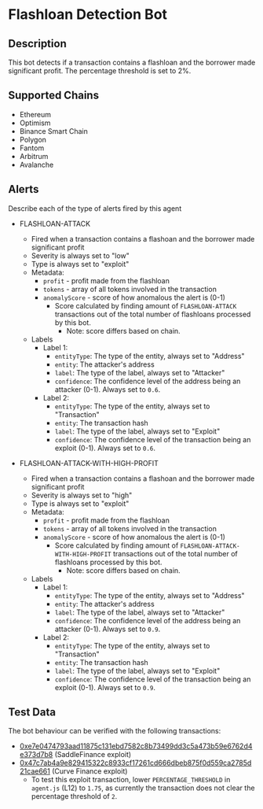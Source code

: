 # Flashloan Detection Bot

## Description

This bot detects if a transaction contains a flashloan and the borrower made significant profit. The percentage threshold is set to 2%.

## Supported Chains

- Ethereum
- Optimism
- Binance Smart Chain
- Polygon
- Fantom
- Arbitrum
- Avalanche

## Alerts

Describe each of the type of alerts fired by this agent

- FLASHLOAN-ATTACK

  - Fired when a transaction contains a flashoan and the borrower made significant profit
  - Severity is always set to "low"
  - Type is always set to "exploit"
  - Metadata:
    - `profit` - profit made from the flashloan
    - `tokens` - array of all tokens involved in the transaction
    - `anomalyScore` - score of how anomalous the alert is (0-1)
      - Score calculated by finding amount of `FLASHLOAN-ATTACK` transactions out of the total number of flashloans processed by this bot.
        - Note: score differs based on chain.
  - Labels
    - Label 1:
      - `entityType`: The type of the entity, always set to "Address"
      - `entity`: The attacker's address
      - `label`: The type of the label, always set to "Attacker"
      - `confidence`: The confidence level of the address being an attacker (0-1). Always set to `0.6`.
    - Label 2:
      - `entityType`: The type of the entity, always set to "Transaction"
      - `entity`: The transaction hash
      - `label`: The type of the label, always set to "Exploit"
      - `confidence`: The confidence level of the transaction being an exploit (0-1). Always set to `0.6`.

- FLASHLOAN-ATTACK-WITH-HIGH-PROFIT
  - Fired when a transaction contains a flashoan and the borrower made significant profit
  - Severity is always set to "high"
  - Type is always set to "exploit"
  - Metadata:
    - `profit` - profit made from the flashloan
    - `tokens` - array of all tokens involved in the transaction
    - `anomalyScore` - score of how anomalous the alert is (0-1)
      - Score calculated by finding amount of `FLASHLOAN-ATTACK-WITH-HIGH-PROFIT` transactions out of the total number of flashloans processed by this bot.
        - Note: score differs based on chain.
  - Labels
    - Label 1:
      - `entityType`: The type of the entity, always set to "Address"
      - `entity`: The attacker's address
      - `label`: The type of the label, always set to "Attacker"
      - `confidence`: The confidence level of the address being an attacker (0-1). Always set to `0.9`.
    - Label 2:
      - `entityType`: The type of the entity, always set to "Transaction"
      - `entity`: The transaction hash
      - `label`: The type of the label, always set to "Exploit"
      - `confidence`: The confidence level of the transaction being an exploit (0-1). Always set to `0.9`.

## Test Data

The bot behaviour can be verified with the following transactions:

- [0xe7e0474793aad11875c131ebd7582c8b73499dd3c5a473b59e6762d4e373d7b8](https://etherscan.io/tx/0xe7e0474793aad11875c131ebd7582c8b73499dd3c5a473b59e6762d4e373d7b8) (SaddleFinance exploit)
- [0x47c7ab4a9e829415322c8933cf17261cd666dbeb875f0d559ca2785d21cae661](https://etherscan.io/tx/0x47c7ab4a9e829415322c8933cf17261cd666dbeb875f0d559ca2785d21cae661) (Curve Finance exploit)
  - To test this exploit transaction, lower `PERCENTAGE_THRESHOLD` in `agent.js` (L12) to `1.75`, as currently the transaction does not clear the percentage threshold of `2`.
